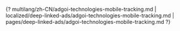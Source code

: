 {? multilang/zh-CN/adgoi-technologies-mobile-tracking.md | localized/deep-linked-ads/adgoi-technologies-mobile-tracking.md | pages/deep-linked-ads/adgoi-technologies-mobile-tracking.md ?}

